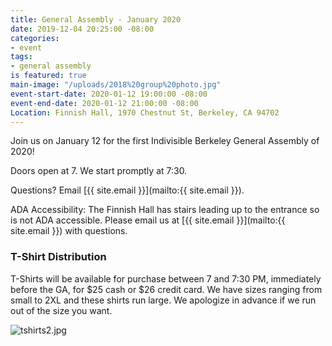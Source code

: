 ```yaml
---
title: General Assembly - January 2020
date: 2019-12-04 20:25:00 -08:00
categories:
- event
tags:
- general assembly
is featured: true
main-image: "/uploads/2018%20group%20photo.jpg"
event-start-date: 2020-01-12 19:00:00 -08:00
event-end-date: 2020-01-12 21:00:00 -08:00
Location: Finnish Hall, 1970 Chestnut St, Berkeley, CA 94702
---
```


Join us on January 12 for the first Indivisible Berkeley General Assembly of 2020!

Doors open at 7. We start promptly at 7:30.

Questions? Email [{{ site.email }}](mailto:{{ site.email }}).

ADA Accessibility: The Finnish Hall has stairs leading up to the entrance so is not ADA accessible. Please email us at [{{ site.email }}](mailto:{{ site.email }}) with questions.

### T-Shirt Distribution

T-Shirts will be available for purchase between 7 and 7:30 PM, immediately before the GA, for $25 cash or $26 credit card. We have sizes ranging from small to 2XL and these shirts run large. We apologize in advance if we run out of the size you want.

![tshirts2.jpg](/uploads/tshirts2.jpg)